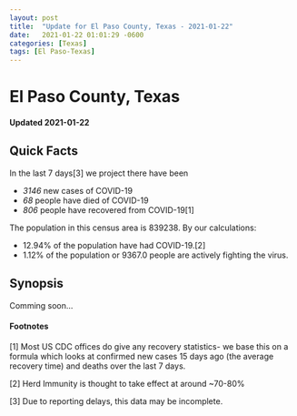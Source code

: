 ```yaml
---
layout: post
title:  "Update for El Paso County, Texas - 2021-01-22"
date:   2021-01-22 01:01:29 -0600
categories: [Texas]
tags: [El Paso-Texas]
---
```


# El Paso County, Texas
#### Updated 2021-01-22

## Quick Facts

In the last 7 days[3] we project there have been
- *3146* new cases of COVID-19
- *68* people have died of COVID-19
- *806* people have recovered from COVID-19[1]

The population in this census area is 839238. By our calculations:
- 12.94% of the population have had COVID-19.[2]
- 1.12% of the population or 9367.0 people are actively fighting the virus.

## Synopsis

Comming soon...


#### Footnotes

[1] Most US CDC offices do give any recovery statistics- we base this on a formula which looks at confirmed new cases
15 days ago (the average recovery time) and deaths over the last 7 days.

[2] Herd Immunity is thought to take effect at around ~70-80%

[3] Due to reporting delays, this data may be incomplete.
 
    